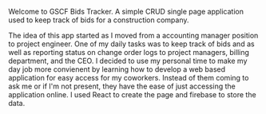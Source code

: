 Welcome to GSCF Bids Tracker. A simple CRUD single page application used to keep track of bids for a construction company.

The idea of this app started as I moved from a accounting manager position to project engineer. One of my daily tasks was to keep track of bids and as well as reporting status on change order logs to project managers, billing department, and the CEO. I decided to use my personal time to make my day job more convienent by learning how to develop a web based application for easy access for my coworkers. Instead of them coming to ask me or if I'm not present, they have the ease of just accessing the application online. I used React to create the page and firebase to store the data.
